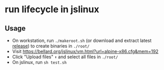 # run lifecycle in jslinux

## Usage
* On workstation, run `./makeroot.sh` (or download and extract latest [release](https://github.com/micahyoung/jslinux-lifecycle/releases)) to create binaries in `./root/`
* Visit https://bellard.org/jslinux/vm.html?url=alpine-x86.cfg&mem=192
* Click "Upload files" `⬆` and select all files in `./root/`
* On jslinux, run `sh test.sh`
